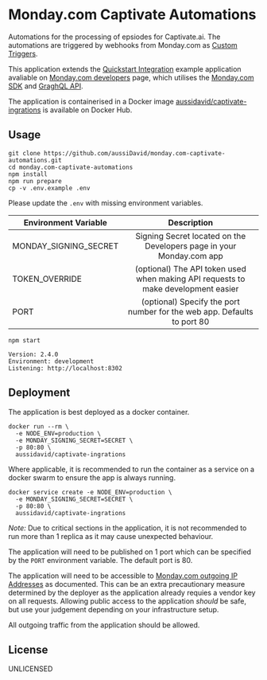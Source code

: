 # Monday.com Captivate Automations

Automations for the processing of epsiodes for Captivate.ai. The automations are triggered by webhooks from Monday.com as [Custom Triggers](https://monday.com/developers/apps/custom-trigger).

This application extends the [Quickstart Integration](https://github.com/mondaycom/welcome-apps/tree/master/apps/quickstart-integrations) example application avaliable on [Monday.com developers](https://monday.com/developers/apps/intro) page, which utilises the [Monday.com SDK](https://github.com/mondaycom/monday-sdk-js#mondaycom-apps-framework-sdk-for-javascript) and [GraghQL API](https://monday-api.readme.io/docs).

The application is containerised in a Docker image [aussidavid/captivate-ingrations](https://hub.docker.com/r/aussidavid/captivate-ingrations) is available on Docker Hub.

## Usage

    git clone https://github.com/aussiDavid/monday.com-captivate-automations.git
    cd monday.com-captivate-automations
    npm install
    npm run prepare
    cp -v .env.example .env

Please update the `.env` with missing environment variables.

| Environment Variable  |                                    Description                                    |
| --------------------- | :-------------------------------------------------------------------------------: |
| MONDAY_SIGNING_SECRET |       Signing Secret located on the Developers page in your Monday.com app        |
| TOKEN_OVERRIDE        | (optional) The API token used when making API requests to make development easier |
| PORT                  |      (optional) Specify the port number for the web app. Defaults to port 80      |

    npm start

    Version: 2.4.0
    Environment: development
    Listening: http://localhost:8302

## Deployment

The application is best deployed as a docker container.

    docker run --rm \
      -e NODE_ENV=production \
      -e MONDAY_SIGNING_SECRET=SECRET \
      -p 80:80 \
      aussidavid/captivate-ingrations

Where applicable, it is recommended to run the container as a service on a docker swarm to ensure the app is always running.

    docker service create -e NODE_ENV=production \
      -e MONDAY_SIGNING_SECRET=SECRET \
      -p 80:80 \
      aussidavid/captivate-ingrations

_Note:_ Due to critical sections in the application, it is not recommended to run more than 1 replica as it may cause unexpected behaviour.

The application will need to be published on 1 port which can be specified by the `PORT` environment variable. The default port is 80.

The application will need to be accessible to [Monday.com outgoing IP Addresses](https://support.monday.com/hc/en-us/articles/360012300479-About-monday-com-s-public-IP-addresses) as documented. This can be an extra precautionary measure determined by the deployer as the application already requies a vendor key on all requests. Allowing public access to the application _should_ be safe, but use your judgement depending on your infrastructure setup.

All outgoing traffic from the application should be allowed.

## License

UNLICENSED
